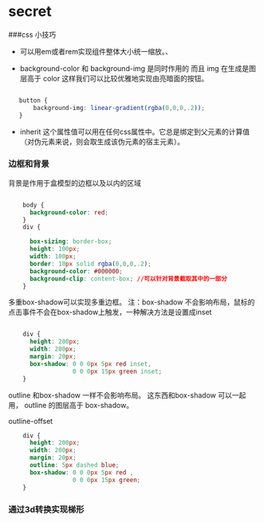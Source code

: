 # secret

###css 小技巧
 - 可以用em或者rem实现组件整体大小统一缩放。、

 - background-color 和 background-img 是同时作用的 而且 img 在生成是图层高于 color 这样我们可以比较优雅地实现由亮暗面的按钮。
 ```css

    button {
        background-img: linear-gradient(rgba(0,0,0,.2));
    }
 ```
 - inherit 这个属性值可以用在任何css属性中。它总是绑定到父元素的计算值（对伪元素来说，则会取生成该伪元素的宿主元素）。

### 边框和背景
  背景是作用于盒模型的边框以及以内的区域
```css

    body {
      background-color: red;
    }
    div {

      box-sizing: border-box;
      height: 100px;
      width: 100px;
      border: 10px solid rgba(0,0,0,.2);
      background-color: #000000;
      background-clip: content-box; //可以针对背景截取其中的一部分
    }

```

  多重box-shadow可以实现多重边框。
  注：box-shadow 不会影响布局，鼠标的点击事件不会在box-shadow上触发，一种解决方法是设置成inset

```css

    div {
      height: 200px;
      width: 200px;
      margin: 20px;
      box-shadow: 0 0 0px 5px red inset,
                  0 0 0px 15px green inset;
    }
```

outline 和box-shadow 一样不会影响布局。 这东西和box-shadow 可以一起用， outline 的图层高于 box-shadow。

outline-offset
```css
    div {
      height: 200px;
      width: 200px;
      margin: 20px;
      outline: 5px dashed blue;
      box-shadow: 0 0 0px 5px red ,
                  0 0 0px 15px green;
    }
```

### 通过3d转换实现梯形